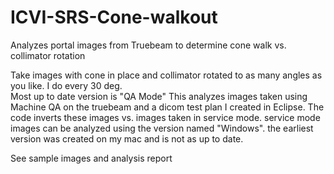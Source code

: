 # ICVI-SRS-Cone-walkout
Analyzes portal images from Truebeam to determine cone walk vs. collimator rotation

Take images with cone in place and collimator rotated to as many angles as you like.  I do every 30 deg.  
Most up to date version is "QA Mode"  This analyzes images taken using Machine QA on the truebeam and a dicom test plan I created in Eclipse.  The code inverts these images vs. images taken in service mode.  service mode images can be analyzed using the version named "Windows".  the earliest version was created on my mac and is not as up to date.  

See sample images and analysis report
